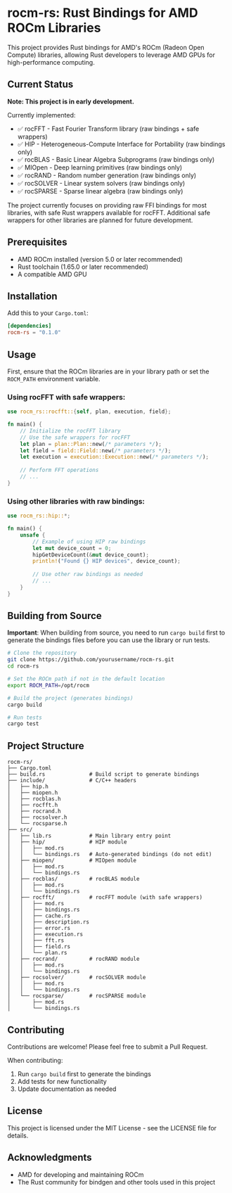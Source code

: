 # rocm-rs: Rust Bindings for AMD ROCm Libraries

This project provides Rust bindings for AMD's ROCm (Radeon Open Compute) libraries, allowing Rust developers to leverage AMD GPUs for high-performance computing.

## Current Status

**Note: This project is in early development.**

Currently implemented:
- ✅ rocFFT - Fast Fourier Transform library (raw bindings + safe wrappers)
- ✅ HIP - Heterogeneous-Compute Interface for Portability (raw bindings only)
- ✅ rocBLAS - Basic Linear Algebra Subprograms (raw bindings only)
- ✅ MIOpen - Deep learning primitives (raw bindings only)
- ✅ rocRAND - Random number generation (raw bindings only)
- ✅ rocSOLVER - Linear system solvers (raw bindings only)
- ✅ rocSPARSE - Sparse linear algebra (raw bindings only)

The project currently focuses on providing raw FFI bindings for most libraries, with safe Rust wrappers available for rocFFT. Additional safe wrappers for other libraries are planned for future development.

## Prerequisites

- AMD ROCm installed (version 5.0 or later recommended)
- Rust toolchain (1.65.0 or later recommended)
- A compatible AMD GPU

## Installation

Add this to your `Cargo.toml`:

```toml
[dependencies]
rocm-rs = "0.1.0"
```

## Usage

First, ensure that the ROCm libraries are in your library path or set the `ROCM_PATH` environment variable.

### Using rocFFT with safe wrappers:

```rust
use rocm_rs::rocfft::{self, plan, execution, field};

fn main() {
    // Initialize the rocFFT library
    // Use the safe wrappers for rocFFT
    let plan = plan::Plan::new(/* parameters */);
    let field = field::Field::new(/* parameters */);
    let execution = execution::Execution::new(/* parameters */);
    
    // Perform FFT operations
    // ...
}
```

### Using other libraries with raw bindings:

```rust
use rocm_rs::hip::*;

fn main() {
    unsafe {
        // Example of using HIP raw bindings
        let mut device_count = 0;
        hipGetDeviceCount(&mut device_count);
        println!("Found {} HIP devices", device_count);
        
        // Use other raw bindings as needed
        // ...
    }
}
```

## Building from Source

**Important**: When building from source, you need to run `cargo build` first to generate the bindings files before you can use the library or run tests.

```bash
# Clone the repository
git clone https://github.com/yourusername/rocm-rs.git
cd rocm-rs

# Set the ROCm path if not in the default location
export ROCM_PATH=/opt/rocm

# Build the project (generates bindings)
cargo build

# Run tests
cargo test
```

## Project Structure

```
rocm-rs/
├── Cargo.toml
├── build.rs              # Build script to generate bindings
├── include/              # C/C++ headers
│   ├── hip.h
│   ├── miopen.h
│   ├── rocblas.h  
│   ├── rocfft.h
│   ├── rocrand.h
│   ├── rocsolver.h
│   └── rocsparse.h
├── src/
│   ├── lib.rs            # Main library entry point
│   ├── hip/              # HIP module
│   │   ├── mod.rs
│   │   └── bindings.rs   # Auto-generated bindings (do not edit)
│   ├── miopen/           # MIOpen module
│   │   ├── mod.rs
│   │   └── bindings.rs
│   ├── rocblas/          # rocBLAS module
│   │   ├── mod.rs
│   │   └── bindings.rs
│   ├── rocfft/           # rocFFT module (with safe wrappers)
│   │   ├── mod.rs
│   │   ├── bindings.rs
│   │   ├── cache.rs
│   │   ├── description.rs
│   │   ├── error.rs
│   │   ├── execution.rs
│   │   ├── fft.rs
│   │   ├── field.rs
│   │   └── plan.rs
│   ├── rocrand/          # rocRAND module
│   │   ├── mod.rs
│   │   └── bindings.rs
│   ├── rocsolver/        # rocSOLVER module
│   │   ├── mod.rs
│   │   └── bindings.rs
│   └── rocsparse/        # rocSPARSE module
│       ├── mod.rs
│       └── bindings.rs
```

## Contributing

Contributions are welcome! Please feel free to submit a Pull Request.

When contributing:
1. Run `cargo build` first to generate the bindings
2. Add tests for new functionality
3. Update documentation as needed

## License

This project is licensed under the MIT License - see the LICENSE file for details.

## Acknowledgments

- AMD for developing and maintaining ROCm
- The Rust community for bindgen and other tools used in this project
